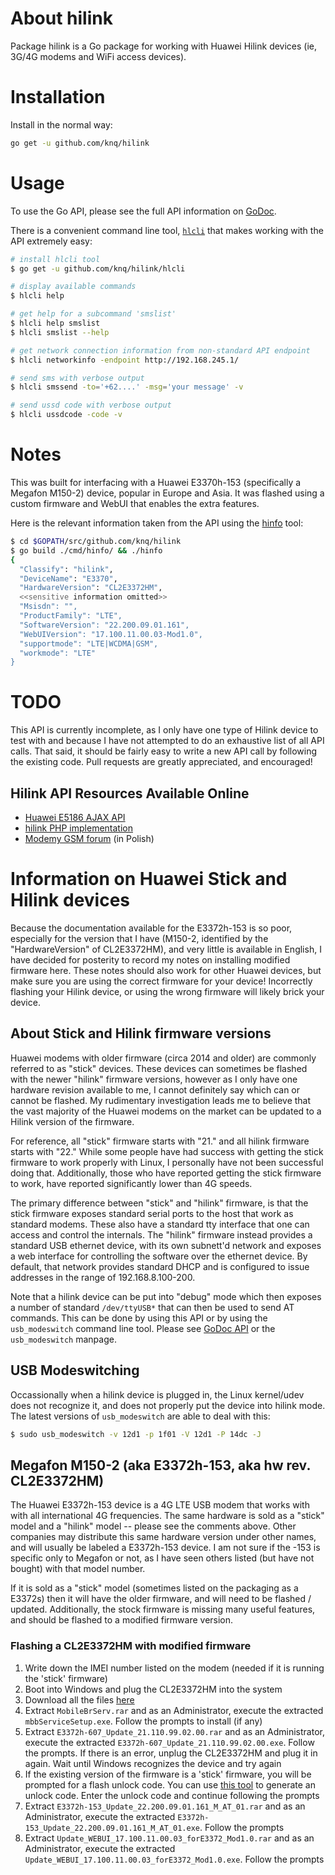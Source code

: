 # About hilink

Package hilink is a Go package for working with Huawei Hilink devices (ie,
3G/4G modems and WiFi access devices).

# Installation

Install in the normal way:

```sh
go get -u github.com/knq/hilink
```

# Usage

To use the Go API, please see the full API information on
[GoDoc](http://godoc.org/github.com/knq/hilink).

There is a convenient command line tool, [`hlcli`](cmd/hlcli) that makes
working with the API extremely easy:

```sh
# install hlcli tool
$ go get -u github.com/knq/hilink/hlcli

# display available commands
$ hlcli help

# get help for a subcommand 'smslist'
$ hlcli help smslist
$ hlcli smslist --help

# get network connection information from non-standard API endpoint
$ hlcli networkinfo -endpoint http://192.168.245.1/

# send sms with verbose output
$ hlcli smssend -to='+62....' -msg='your message' -v

# send ussd code with verbose output
$ hlcli ussdcode -code -v
```

# Notes

This was built for interfacing with a Huawei E3370h-153 (specifically a Megafon
M150-2) device, popular in Europe and Asia. It was flashed using a custom
firmware and WebUI that enables the extra features.

Here is the relevant information taken from the API using the
[hinfo](cmd/hinfo) tool:
```sh
$ cd $GOPATH/src/github.com/knq/hilink
$ go build ./cmd/hinfo/ && ./hinfo
{
  "Classify": "hilink",
  "DeviceName": "E3370",
  "HardwareVersion": "CL2E3372HM",
  <<sensitive information omitted>>
  "Msisdn": "",
  "ProductFamily": "LTE",
  "SoftwareVersion": "22.200.09.01.161",
  "WebUIVersion": "17.100.11.00.03-Mod1.0",
  "supportmode": "LTE|WCDMA|GSM",
  "workmode": "LTE"
}
```

# TODO

This API is currently incomplete, as I only have one type of Hilink device to
test with and because I have not attempted to do an exhaustive list of all API
calls. That said, it should be fairly easy to write a new API call by following
the existing code. Pull requests are greatly appreciated, and encouraged!

## Hilink API Resources Available Online
* [Huawei E5186 AJAX API](https://blog.hqcodeshop.fi/archives/259-Huawei-E5186-AJAX-API.html)
* [hilink PHP implementation](https://github.com/BlackyPanther/Huawei-HiLink/blob/master/hilink.class.php)
* [Modemy GSM forum](http://www.bez-kabli.pl/viewtopic.php?t=42168) (in Polish)

# Information on Huawei Stick and Hilink devices

Because the documentation available for the E3372h-153 is so poor, especially
for the version that I have (M150-2, identified by the "HardwareVersion" of
CL2E3372HM), and very little is available in English, I have decided for
posterity to record my notes on installing modified firmware here. These notes
should also work for other Huawei devices, but make sure you are using the
correct firmware for your device! Incorrectly flashing your Hilink device, or
using the wrong firmware will likely brick your device.

## About Stick and Hilink firmware versions

Huawei modems with older firmware (circa 2014 and older) are commonly referred
to as "stick" devices. These devices can sometimes be flashed with the newer
"hilink" firmware versions, however as I only have one hardware revision
available to me, I cannot definitely say which can or cannot be flashed. My
rudimentary investigation leads me to believe that the vast majority of the
Huawei modems on the market can be updated to a Hilink version of the firmware.

For reference, all "stick" firmware starts with "21." and all hilink firmware
starts with "22." While some people have had success with getting the stick
firmware to work properly with Linux, I personally have not been successful
doing that. Additionally, those who have reported getting the stick firmware to
work, have reported significantly lower than 4G speeds.

The primary difference between "stick" and "hilink" firmware, is that the stick
firmware exposes standard serial ports to the host that work as standard
modems. These also have a standard tty interface that one can access and
control the internals. The "hilink" firmware instead provides a standard USB
ethernet device, with its own subnett'd network and exposes a web interface for
controlling the software over the ethernet device. By default, that network
provides standard DHCP and is configured to issue addresses in the range of
192.168.8.100-200.

Note that a hilink device can be put into "debug" mode which then exposes a
number of standard `/dev/ttyUSB*` that can then be used to send AT commands.
This can be done by using this API or by using the `usb_modeswitch` command
line tool. Please see [GoDoc API](http://godoc.org/github.com/knq/hilink) or
the `usb_modeswitch` manpage.

## USB Modeswitching

Occassionally when a hilink device is plugged in, the Linux kernel/udev does
not recognize it, and does not properly put the device into hilink mode. The
latest versions of `usb_modeswitch` are able to deal with this:
```sh
$ sudo usb_modeswitch -v 12d1 -p 1f01 -V 12d1 -P 14dc -J
```

## Megafon M150-2 (aka E3372h-153, aka hw rev. CL2E3372HM)

The Huawei E3372h-153 device is a 4G LTE USB modem that works with with all
international 4G frequencies. The same hardware is sold as a "stick" model and
a "hilink" model -- please see the comments above. Other companies may
distribute this same hardware version under other names, and will usually be
labeled a E3372h-153 device. I am not sure if the -153 is specific only to
Megafon or not, as I have seen others listed (but have not bought) with that
model number.

If it is sold as a "stick" model (sometimes listed on the packaging as a
E3372s) then it will have the older firmware, and will need to be flashed /
updated. Additionally, the stock firmware is missing many useful features, and
should be flashed to a modified firmware version.

### Flashing a CL2E3372HM with modified firmware
1. Write down the IMEI number listed on the modem (needed if it is running the 'stick' firmware)
2. Boot into Windows and plug the CL2E3372HM into the system
3. Download all the files [here](https://monster.xe-xe.org/files/e3372h/)
4. Extract `MobileBrServ.rar` and as an Administrator, execute the extracted
   `mbbServiceSetup.exe`. Follow the prompts to install (if any)
5. Extract `E3372h-607_Update_21.110.99.02.00.rar` and as an Administrator,
   execute the extracted `E3372h-607_Update_21.110.99.02.00.exe`. Follow the
   prompts. If there is an error, unplug the CL2E3372HM and plug it in again.
   Wait until Windows recognizes the device and try again
6. If the existing version of the firmware is a 'stick' firmware, you will be
   prompted for a flash unlock code. You can use [this tool](https://github.com/knq/huaweihash/tree/master/cmd/huaweicalc)
   to generate an unlock code. Enter the unlock code and continue following the prompts
7. Extract `E3372h-153_Update_22.200.09.01.161_M_AT_01.rar` and as an
   Administrator, execute the extracted `E3372h-153_Update_22.200.09.01.161_M_AT_01.exe`.
   Follow the prompts
8. Extract `Update_WEBUI_17.100.11.00.03_forE3372_Mod1.0.rar` and as an
   Administrator, execute the extracted
   `Update_WEBUI_17.100.11.00.03_forE3372_Mod1.0.exe`. Follow the prompts
